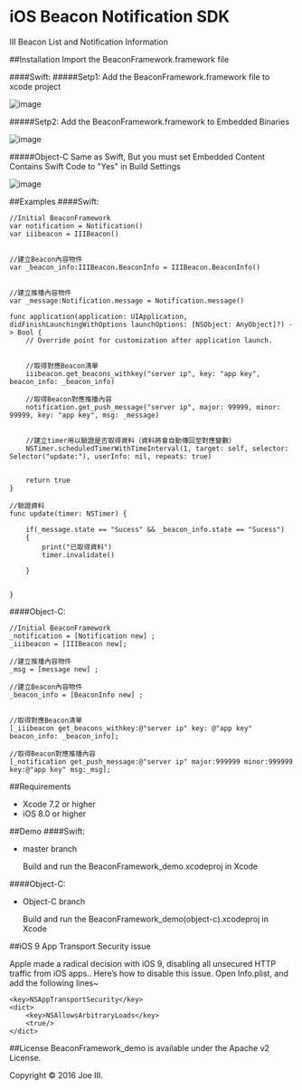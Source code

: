 # iOS Beacon Notification SDK
III Beacon List and Notification Information

##Installation
Import the BeaconFramework.framework file

####Swift:
#####Setp1:
Add the BeaconFramework.framework file to xcode project

![image](https://raw.githubusercontent.com/joehour/BeaconFramework_demo/master/BeaconFramework_demo/image1.png)

#####Setp2:
Add the BeaconFramework.framework to Embedded Binaries

![image](https://raw.githubusercontent.com/joehour/BeaconFramework_demo/master/BeaconFramework_demo/image2.png)

#####Object-C
Same as Swift, But you must set Embedded Content Contains Swift Code to "Yes" in Build Settings

![image](https://raw.githubusercontent.com/joehour/BeaconFramework_demo/master/BeaconFramework_demo/image3.png)

##Examples
####Swift:

    
    //Initial BeaconFramework
    var notification = Notification()
    var iiibeacon = IIIBeacon()
    
    
    //建立Beacon內容物件
    var _beacon_info:IIIBeacon.BeaconInfo = IIIBeacon.BeaconInfo()

    
    //建立推播內容物件
    var _message:Notification.message = Notification.message()
   
    func application(application: UIApplication, didFinishLaunchingWithOptions launchOptions: [NSObject: AnyObject]?) -> Bool {
        // Override point for customization after application launch.
        

        //取得對應Beacon清單
        iiibeacon.get_beacons_withkey("server ip", key: "app key", beacon_info: _beacon_info)
        
        //取得Beacon對應推播內容
        notification.get_push_message("server ip", major: 99999, minor: 99999, key: "app key", msg: _message)
        
        
        //建立timer用以驗證是否取得資料（資料將會自動傳回至對應變數）
        NSTimer.scheduledTimerWithTimeInterval(1, target: self, selector: Selector("update:"), userInfo: nil, repeats: true)
        

        return true
    }
    
    //驗證資料
    func update(timer: NSTimer) {
        
        if(_message.state == "Sucess" && _beacon_info.state == "Sucess")
        {
            print("已取得資料")
            timer.invalidate()
            
        }
        
        
    }
    

####Object-C:

    //Initial BeaconFramework
    _notification = [Notification new] ;
    _iiibeacon = [IIIBeacon new];
    
    //建立推播內容物件
    _msg = [message new] ;
    
    //建立Beacon內容物件
    _beacon_info = [BeaconInfo new] ;
    
    
    //取得對應Beacon清單
    [_iiibeacon get_beacons_withkey:@"server ip" key: @"app key" beacon_info: _beacon_info];
    
    //取得Beacon對應推播內容
    [_notification get_push_message:@"server ip" major:999999 minor:999999 key:@"app key" msg:_msg];
    

##Requirements
- Xcode 7.2 or higher
- iOS 8.0 or higher

##Demo
####Swift:
- master branch

  Build and run the BeaconFramework_demo.xcodeproj in Xcode

####Object-C:
- Object-C branch

  Build and run the BeaconFramework_demo(object-c).xcodeproj in Xcode

##iOS 9 App Transport Security issue

Apple made a radical decision with iOS 9, disabling all unsecured HTTP traffic from iOS apps..
Here’s how to disable this issue. Open Info.plist, and add the following lines~

    <key>NSAppTransportSecurity</key>
	<dict>
		<key>NSAllowsArbitraryLoads</key>
		<true/>
	</dict>
     

##License
BeaconFramework_demo is available under the Apache v2 License.

Copyright © 2016 Joe III.

